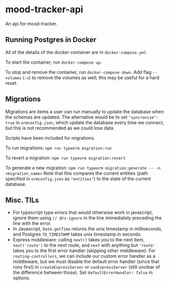 # mood-tracker-api
 
An api for mood-tracker.

## Running Postgres in Docker
All of the details of the docker container are in `docker-compose.yml`.

To start the container, run `docker-compose up`.

To stop and remove the container, run `docker-compose down`. Add flag `--volumes` (`-v`) to remove the volumes as well; this may be useful for a hard reset.

## Migrations
Migrations are items a user can run manually to update the database when the schemas are updated. The alternative would be to set `"syncronize": true` in `ormconfig.json`, which update the database every time we connect, but this is not recommended as we could lose data.

Scripts have been included for migrations.

To run migrations:
```npm run typeorm migration:run```

To revert a migration:
```npm run typeorm migration:revert```

To generate a new migration:
```npm run typeorm migration:generate -- -n <migration_name>```
Note that this compares the current entities (path specified in `ormconfig.json` as `"entities"`) to the state of the current database.

## Misc. TILs
- For typescript type errors that would otherwise work in javascript, ignore them using `// @ts-ignore` in the line immediately preceding the line with the error.
- In Javascript, `Date.getTime` returns the unix timestamp in milliseconds, and Postgres `TO_TIMESTAMP` takes unix timestamp in seconds.
- Express middleware: calling `next()` takes you to the next item, `next('route')` to the next route, and `next` with anything but `'route'` takes you to the first error handler (skipping other middleware). For `routing-controllers`, we can include our custom error handler as a middleware, but we must disable the default error handler (since that runs first) in `createExpressServer` or `useExpressServer` (still unclear of the difference between those). Set `defaultErrorHandler: false` in options.

